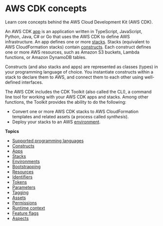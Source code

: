 # AWS CDK concepts<a name="core_concepts"></a>

Learn core concepts behind the AWS Cloud Development Kit \(AWS CDK\)\.

An AWS CDK [app](apps.md) is an application written in TypeScript, JavaScript, Python, Java, C\# or Go that uses the AWS CDK to define AWS infrastructure\. An app defines one or more [stacks](stacks.md)\. Stacks \(equivalent to AWS CloudFormation stacks\) contain [constructs](constructs.md)\. Each construct defines one or more AWS resources, such as Amazon S3 buckets, Lambda functions, or Amazon DynamoDB tables\.

Constructs \(and also stacks and apps\) are represented as classes \(types\) in your programming language of choice\. You instantiate constructs within a stack to declare them to AWS, and connect them to each other using well\-defined interfaces\.

The AWS CDK includes the CDK Toolkit \(also called the CLI\), a command line tool for working with your AWS CDK apps and stacks\. Among other functions, the Toolkit provides the ability to do the following:
+ Convert one or more AWS CDK stacks to AWS CloudFormation templates and related assets \(a process called *synthesis*\)\.
+ Deploy your stacks to an AWS [environment](environments.md)\.

**Topics**
+ [Supported programming languages](languages.md)
+ [Constructs](constructs.md)
+ [Apps](apps.md)
+ [Stacks](stacks.md)
+ [Environments](environments.md)
+ [Bootstrapping](bootstrapping.md)
+ [Resources](resources.md)
+ [Identifiers](identifiers.md)
+ [Tokens](tokens.md)
+ [Parameters](parameters.md)
+ [Tagging](tagging.md)
+ [Assets](assets.md)
+ [Permissions](permissions.md)
+ [Runtime context](context.md)
+ [Feature flags](featureflags.md)
+ [Aspects](aspects.md)